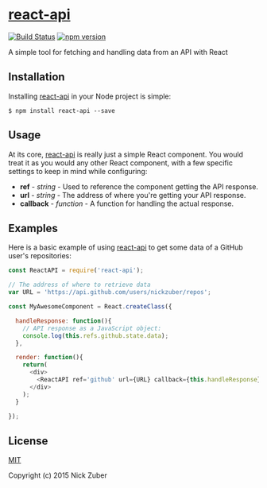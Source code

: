 # [react-api](https://github.com/nickzuber/react-api)
[![Build Status](https://travis-ci.org/nickzuber/react-api.svg?branch=master)](https://travis-ci.org/nickzuber/react-api) [![npm version](https://badge.fury.io/js/react-api.svg)](https://badge.fury.io/js/react-api)

A simple tool for fetching and handling data from an API with React

## Installation

Installing [react-api](https://github.com/nickzuber/react-api) in your Node project is simple:

```
$ npm install react-api --save
```

## Usage

At its core, [react-api](https://github.com/nickzuber/react-api) is really just a simple React component. You would treat it as you would any other React component, with a few specific settings to keep in mind while configuring:

 - **ref** - *string* - Used to reference the component getting the API response.
 - **url** - *string* - The address of where you're getting your API response.
 - **callback** - *function* - A function for handling the actual response.

## Examples

Here is a basic example of using [react-api](https://github.com/nickzuber/react-api) to get some data of a GitHub user's repositories:

````javascript
const ReactAPI = require('react-api');

// The address of where to retrieve data
var URL = 'https://api.github.com/users/nickzuber/repos';

const MyAwesomeComponent = React.createClass({

  handleResponse: function(){
    // API response as a JavaScript object:
    console.log(this.refs.github.state.data);
  },

  render: function(){
    return(
      <div>
        <ReactAPI ref='github' url={URL} callback={this.handleResponse} />
      </div>
    );
  }

});

````

## License
[MIT](https://opensource.org/licenses/MIT)

Copyright (c) 2015 Nick Zuber
